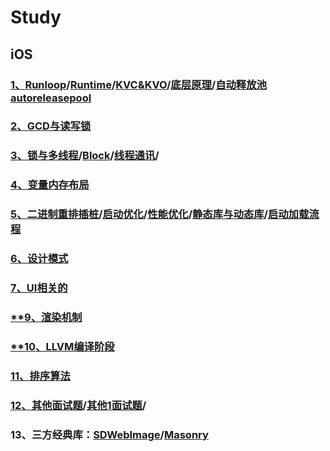 # Study

## iOS
### [1、Runloop](./runloop.md)/[Runtime](./runtime.md)/[KVC&KVO](./kvckvo.md)/[底层原理](./dicengyuanli.md)/[自动释放池autoreleasepool](./autoreleasepool.md)
### [2、GCD与读写锁](./GCD.md)
### [3、锁与多线程](./lock.md)/[Block](./block.md)/[线程通讯](./xiancheng.md)/

### [4、变量内存布局](./neicunbuju.md)
### [5、二进制重排插桩](erjinzhichazhuang.md)/[启动优化](./qidongyouhua.md)/[性能优化](./xingneng.md)/[静态库与动态库](./jingtaiku.md)/[启动加载流程](./start_ti.md)

### [6、设计模式](./shejimoshi.md)


### [7、UI相关的](./ui.md)

### [**9、渲染机制]()

### [**10、LLVM编译阶段](./llvm.md)
### [11、排序算法](./paixu.md)
### [12、其他面试题](media/mianshiti.pdf)/[其他1面试题](https://draveness.me/guan-yu-xie-ios-wen-ti-de-jie-da/)/[]()
### 13、三方经典库：[SDWebImage](./sdwebimage.md)/[Masonry](./masonry.md)

<!--## flutter
### [1、局部刷新]()

### [2、三棵树]()


### [3、异步]()

### [4、流]()


### [5、获取子widget大小]()-->
